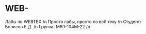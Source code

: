 # WEB-
Лабы по WEBТЕХ 
/n
Просто лабы, просто по вэб теху /n
Студент: Борисов Е.Д. /n
Группа: М80-104М-22 /n
